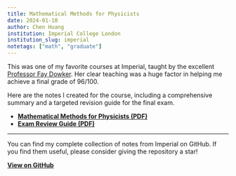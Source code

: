 ```yaml
---
title: Mathematical Methods for Physicists
date: 2024-01-10
author: Chen Huang
institution: Imperial College London
institution_slug: imperial
notetags: ["math", "graduate"]
---
```


This was one of my favorite courses at Imperial, taught by the excellent [Professor Fay Dowker](https://profiles.imperial.ac.uk/f.dowker). Her clear teaching was a huge factor in helping me achieve a final grade of 96/100.

Here are the notes I created for the course, including a comprehensive summary and a targeted revision guide for the final exam.

- [**Mathematical Methods for Physicists (PDF)**](/notes/mathematical-methods-for-physicists/pdf/mathematical-methods-for-physicists.pdf)
- [**Exam Review Guide (PDF)**](/notes/mathematical-methods-for-physicists/pdf/revision-for-2024-mmp-exam.pdf)

---

You can find my complete collection of notes from Imperial on GitHub. If you find them useful, please consider giving the repository a star!

[**View on GitHub**](https://github.com/chenx820/imperial-course-notes)
